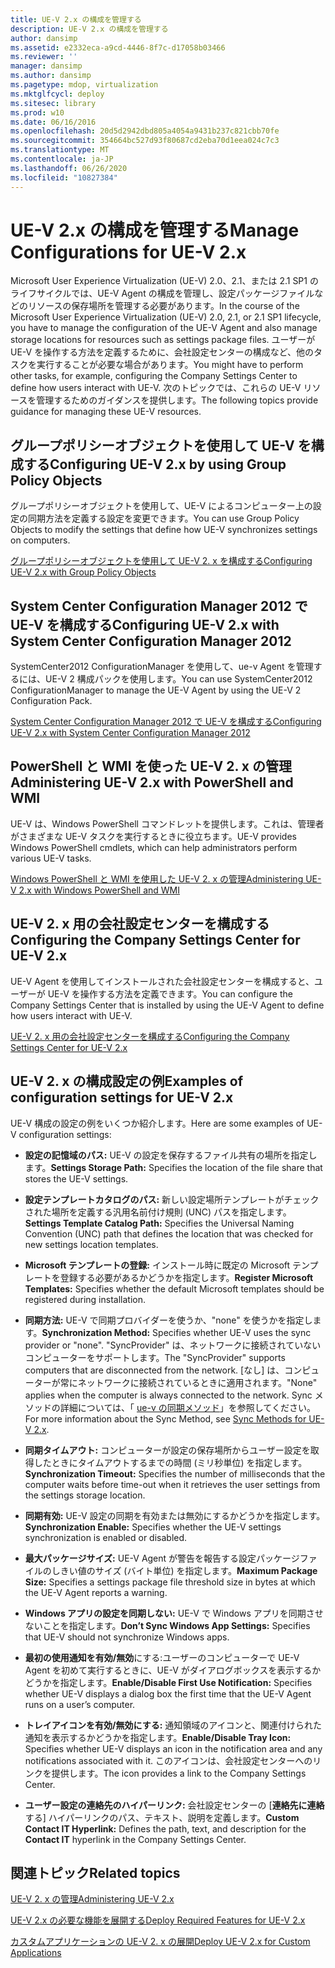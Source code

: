 ```yaml
---
title: UE-V 2.x の構成を管理する
description: UE-V 2.x の構成を管理する
author: dansimp
ms.assetid: e2332eca-a9cd-4446-8f7c-d17058b03466
ms.reviewer: ''
manager: dansimp
ms.author: dansimp
ms.pagetype: mdop, virtualization
ms.mktglfcycl: deploy
ms.sitesec: library
ms.prod: w10
ms.date: 06/16/2016
ms.openlocfilehash: 20d5d2942dbd805a4054a9431b237c821cbb70fe
ms.sourcegitcommit: 354664bc527d93f80687cd2eba70d1eea024c7c3
ms.translationtype: MT
ms.contentlocale: ja-JP
ms.lasthandoff: 06/26/2020
ms.locfileid: "10827384"
---
```

# <span data-ttu-id="3e49f-103">UE-V 2.x の構成を管理する</span><span class="sxs-lookup"><span data-stu-id="3e49f-103">Manage Configurations for UE-V 2.x</span></span>


<span data-ttu-id="3e49f-104">Microsoft User Experience Virtualization (UE-V) 2.0、2.1、または 2.1 SP1 のライフサイクルでは、UE-V Agent の構成を管理し、設定パッケージファイルなどのリソースの保存場所を管理する必要があります。</span><span class="sxs-lookup"><span data-stu-id="3e49f-104">In the course of the Microsoft User Experience Virtualization (UE-V) 2.0, 2.1, or 2.1 SP1 lifecycle, you have to manage the configuration of the UE-V Agent and also manage storage locations for resources such as settings package files.</span></span> <span data-ttu-id="3e49f-105">ユーザーが UE-V を操作する方法を定義するために、会社設定センターの構成など、他のタスクを実行することが必要な場合があります。</span><span class="sxs-lookup"><span data-stu-id="3e49f-105">You might have to perform other tasks, for example, configuring the Company Settings Center to define how users interact with UE-V.</span></span> <span data-ttu-id="3e49f-106">次のトピックでは、これらの UE-V リソースを管理するためのガイダンスを提供します。</span><span class="sxs-lookup"><span data-stu-id="3e49f-106">The following topics provide guidance for managing these UE-V resources.</span></span>

## <span data-ttu-id="3e49f-107">グループポリシーオブジェクトを使用して UE-V を構成する</span><span class="sxs-lookup"><span data-stu-id="3e49f-107">Configuring UE-V 2.x by using Group Policy Objects</span></span>


<span data-ttu-id="3e49f-108">グループポリシーオブジェクトを使用して、UE-V によるコンピューター上の設定の同期方法を定義する設定を変更できます。</span><span class="sxs-lookup"><span data-stu-id="3e49f-108">You can use Group Policy Objects to modify the settings that define how UE-V synchronizes settings on computers.</span></span>

[<span data-ttu-id="3e49f-109">グループポリシーオブジェクトを使用して UE-V 2. x を構成する</span><span class="sxs-lookup"><span data-stu-id="3e49f-109">Configuring UE-V 2.x with Group Policy Objects</span></span>](configuring-ue-v-2x-with-group-policy-objects-both-uevv2.md)

## <span data-ttu-id="3e49f-110">System Center Configuration Manager 2012 で UE-V を構成する</span><span class="sxs-lookup"><span data-stu-id="3e49f-110">Configuring UE-V 2.x with System Center Configuration Manager 2012</span></span>


<span data-ttu-id="3e49f-111">SystemCenter2012 ConfigurationManager を使用して、ue-v Agent を管理するには、UE-V 2 構成パックを使用します。</span><span class="sxs-lookup"><span data-stu-id="3e49f-111">You can use SystemCenter2012 ConfigurationManager to manage the UE-V Agent by using the UE-V 2 Configuration Pack.</span></span>

[<span data-ttu-id="3e49f-112">System Center Configuration Manager 2012 で UE-V を構成する</span><span class="sxs-lookup"><span data-stu-id="3e49f-112">Configuring UE-V 2.x with System Center Configuration Manager 2012</span></span>](configuring-ue-v-2x-with-system-center-configuration-manager-2012-both-uevv2.md)

## <span data-ttu-id="3e49f-113">PowerShell と WMI を使った UE-V 2. x の管理</span><span class="sxs-lookup"><span data-stu-id="3e49f-113">Administering UE-V 2.x with PowerShell and WMI</span></span>


<span data-ttu-id="3e49f-114">UE-V は、Windows PowerShell コマンドレットを提供します。これは、管理者がさまざまな UE-V タスクを実行するときに役立ちます。</span><span class="sxs-lookup"><span data-stu-id="3e49f-114">UE-V provides Windows PowerShell cmdlets, which can help administrators perform various UE-V tasks.</span></span>

[<span data-ttu-id="3e49f-115">Windows PowerShell と WMI を使用した UE-V 2. x の管理</span><span class="sxs-lookup"><span data-stu-id="3e49f-115">Administering UE-V 2.x with Windows PowerShell and WMI</span></span>](administering-ue-v-2x-with-windows-powershell-and-wmi-both-uevv2.md)

## <span data-ttu-id="3e49f-116">UE-V 2. x 用の会社設定センターを構成する</span><span class="sxs-lookup"><span data-stu-id="3e49f-116">Configuring the Company Settings Center for UE-V 2.x</span></span>


<span data-ttu-id="3e49f-117">UE-V Agent を使用してインストールされた会社設定センターを構成すると、ユーザーが UE-V を操作する方法を定義できます。</span><span class="sxs-lookup"><span data-stu-id="3e49f-117">You can configure the Company Settings Center that is installed by using the UE-V Agent to define how users interact with UE-V.</span></span>

[<span data-ttu-id="3e49f-118">UE-V 2. x 用の会社設定センターを構成する</span><span class="sxs-lookup"><span data-stu-id="3e49f-118">Configuring the Company Settings Center for UE-V 2.x</span></span>](configuring-the-company-settings-center-for-ue-v-2x-both-uevv2.md)

## <span data-ttu-id="3e49f-119">UE-V 2. x の構成設定の例</span><span class="sxs-lookup"><span data-stu-id="3e49f-119">Examples of configuration settings for UE-V 2.x</span></span>


<span data-ttu-id="3e49f-120">UE-V 構成の設定の例をいくつか紹介します。</span><span class="sxs-lookup"><span data-stu-id="3e49f-120">Here are some examples of UE-V configuration settings:</span></span>

-   <span data-ttu-id="3e49f-121">**設定の記憶域のパス:** UE-V の設定を保存するファイル共有の場所を指定します。</span><span class="sxs-lookup"><span data-stu-id="3e49f-121">**Settings Storage Path:** Specifies the location of the file share that stores the UE-V settings.</span></span>

-   <span data-ttu-id="3e49f-122">**設定テンプレートカタログのパス:** 新しい設定場所テンプレートがチェックされた場所を定義する汎用名前付け規則 (UNC) パスを指定します。</span><span class="sxs-lookup"><span data-stu-id="3e49f-122">**Settings Template Catalog Path:** Specifies the Universal Naming Convention (UNC) path that defines the location that was checked for new settings location templates.</span></span>

-   <span data-ttu-id="3e49f-123">**Microsoft テンプレートの登録:** インストール時に既定の Microsoft テンプレートを登録する必要があるかどうかを指定します。</span><span class="sxs-lookup"><span data-stu-id="3e49f-123">**Register Microsoft Templates:** Specifies whether the default Microsoft templates should be registered during installation.</span></span>

-   <span data-ttu-id="3e49f-124">**同期方法:** UE-V で同期プロバイダーを使うか、"none" を使うかを指定します。</span><span class="sxs-lookup"><span data-stu-id="3e49f-124">**Synchronization Method:** Specifies whether UE-V uses the sync provider or "none".</span></span> <span data-ttu-id="3e49f-125">"SyncProvider" は、ネットワークに接続されていないコンピューターをサポートします。</span><span class="sxs-lookup"><span data-stu-id="3e49f-125">The "SyncProvider" supports computers that are disconnected from the network.</span></span> <span data-ttu-id="3e49f-126">[なし] は、コンピューターが常にネットワークに接続されているときに適用されます。</span><span class="sxs-lookup"><span data-stu-id="3e49f-126">"None" applies when the computer is always connected to the network.</span></span> <span data-ttu-id="3e49f-127">Sync メソッドの詳細については、「 [ue-v の同期メソッド](sync-methods-for-ue-v-2x-both-uevv2.md)」を参照してください。</span><span class="sxs-lookup"><span data-stu-id="3e49f-127">For more information about the Sync Method, see [Sync Methods for UE-V 2.x](sync-methods-for-ue-v-2x-both-uevv2.md).</span></span>

-   <span data-ttu-id="3e49f-128">**同期タイムアウト:** コンピューターが設定の保存場所からユーザー設定を取得したときにタイムアウトするまでの時間 (ミリ秒単位) を指定します。</span><span class="sxs-lookup"><span data-stu-id="3e49f-128">**Synchronization Timeout:** Specifies the number of milliseconds that the computer waits before time-out when it retrieves the user settings from the settings storage location.</span></span>

-   <span data-ttu-id="3e49f-129">**同期有効:** UE-V 設定の同期を有効または無効にするかどうかを指定します。</span><span class="sxs-lookup"><span data-stu-id="3e49f-129">**Synchronization Enable:** Specifies whether the UE-V settings synchronization is enabled or disabled.</span></span>

-   <span data-ttu-id="3e49f-130">**最大パッケージサイズ:** UE-V Agent が警告を報告する設定パッケージファイルのしきい値のサイズ (バイト単位) を指定します。</span><span class="sxs-lookup"><span data-stu-id="3e49f-130">**Maximum Package Size:** Specifies a settings package file threshold size in bytes at which the UE-V Agent reports a warning.</span></span>

-   <span data-ttu-id="3e49f-131">**Windows アプリの設定を同期しない:** UE-V で Windows アプリを同期させないことを指定します。</span><span class="sxs-lookup"><span data-stu-id="3e49f-131">**Don’t Sync Windows App Settings:** Specifies that UE-V should not synchronize Windows apps.</span></span>

-   <span data-ttu-id="3e49f-132">**最初の使用通知を有効/無効**にする:ユーザーのコンピューターで UE-V Agent を初めて実行するときに、UE-V がダイアログボックスを表示するかどうかを指定します。</span><span class="sxs-lookup"><span data-stu-id="3e49f-132">**Enable/Disable First Use Notification:** Specifies whether UE-V displays a dialog box the first time that the UE-V Agent runs on a user’s computer.</span></span>

-   <span data-ttu-id="3e49f-133">**トレイアイコンを有効/無効にする:** 通知領域のアイコンと、関連付けられた通知を表示するかどうかを指定します。</span><span class="sxs-lookup"><span data-stu-id="3e49f-133">**Enable/Disable Tray Icon:** Specifies whether UE-V displays an icon in the notification area and any notifications associated with it.</span></span> <span data-ttu-id="3e49f-134">このアイコンは、会社設定センターへのリンクを提供します。</span><span class="sxs-lookup"><span data-stu-id="3e49f-134">The icon provides a link to the Company Settings Center.</span></span>

-   <span data-ttu-id="3e49f-135">**ユーザー設定の連絡先のハイパーリンク:** 会社設定センターの [**連絡先に連絡**する] ハイパーリンクのパス、テキスト、説明を定義します。</span><span class="sxs-lookup"><span data-stu-id="3e49f-135">**Custom Contact IT Hyperlink:** Defines the path, text, and description for the **Contact IT** hyperlink in the Company Settings Center.</span></span>






## <span data-ttu-id="3e49f-136">関連トピック</span><span class="sxs-lookup"><span data-stu-id="3e49f-136">Related topics</span></span>


[<span data-ttu-id="3e49f-137">UE-V 2. x の管理</span><span class="sxs-lookup"><span data-stu-id="3e49f-137">Administering UE-V 2.x</span></span>](administering-ue-v-2x-new-uevv2.md)

[<span data-ttu-id="3e49f-138">UE-V 2.x の必要な機能を展開する</span><span class="sxs-lookup"><span data-stu-id="3e49f-138">Deploy Required Features for UE-V 2.x</span></span>](deploy-required-features-for-ue-v-2x-new-uevv2.md)

[<span data-ttu-id="3e49f-139">カスタムアプリケーションの UE-V 2. x の展開</span><span class="sxs-lookup"><span data-stu-id="3e49f-139">Deploy UE-V 2.x for Custom Applications</span></span>](deploy-ue-v-2x-for-custom-applications-new-uevv2.md)

 

 





